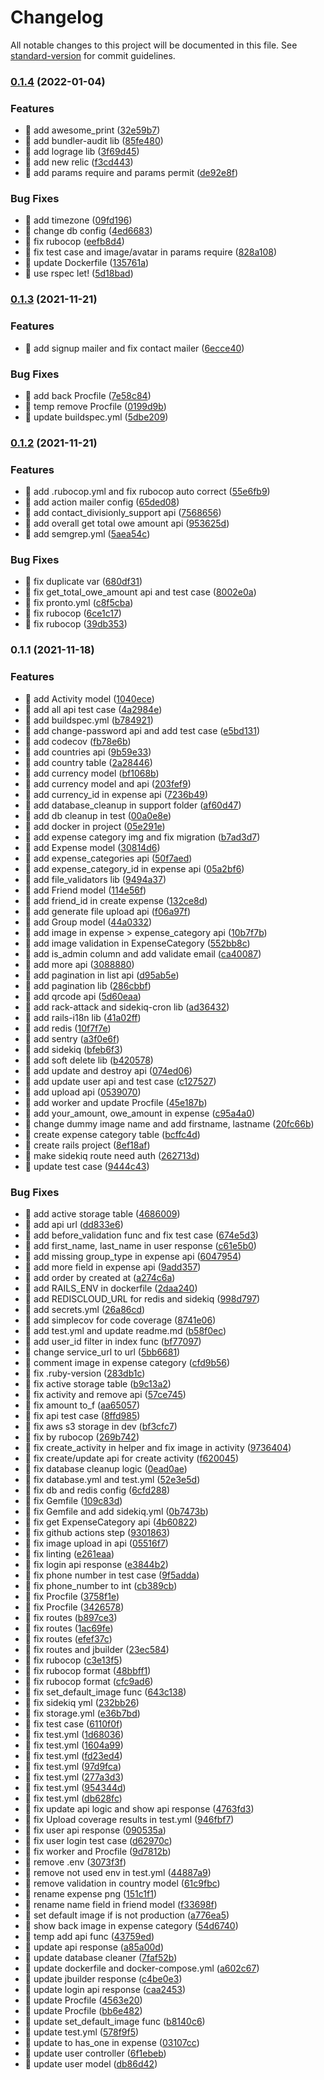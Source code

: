 # Changelog

All notable changes to this project will be documented in this file. See [standard-version](https://github.com/conventional-changelog/standard-version) for commit guidelines.

### [0.1.4](https://github.com/yeukfei02/divisionly-api/compare/v0.1.3...v0.1.4) (2022-01-04)


### Features

* 🎸 add awesome_print ([32e59b7](https://github.com/yeukfei02/divisionly-api/commit/32e59b77749d1517ed41c609e44c76527fa19423))
* 🎸 add bundler-audit lib ([85fe480](https://github.com/yeukfei02/divisionly-api/commit/85fe480a31456b1b07b1e46701053460c6042f3b))
* 🎸 add lograge lib ([3f69d45](https://github.com/yeukfei02/divisionly-api/commit/3f69d452f34f18b5a83fd8d409887db52fd38743))
* 🎸 add new relic ([f3cd443](https://github.com/yeukfei02/divisionly-api/commit/f3cd443d88531ac9120738f42de30257bb66c3a3))
* 🎸 add params require and params permit ([de92e8f](https://github.com/yeukfei02/divisionly-api/commit/de92e8f160f6ae52d22e8394a11b23e124a32637))


### Bug Fixes

* 🐛 add timezone ([09fd196](https://github.com/yeukfei02/divisionly-api/commit/09fd1966707ee94cc0fd4162e60b8a579072eef7))
* 🐛 change db config ([4ed6683](https://github.com/yeukfei02/divisionly-api/commit/4ed66838ed71c7dd4ab474fdac396afe8ef21745))
* 🐛 fix rubocop ([eefb8d4](https://github.com/yeukfei02/divisionly-api/commit/eefb8d4d4b288fb18aeb8a49d9eac96bed331efa))
* 🐛 fix test case and image/avatar in params require ([828a108](https://github.com/yeukfei02/divisionly-api/commit/828a1082157e72233cf6bfbce967cc1cd1a066dc))
* 🐛 update Dockerfile ([135761a](https://github.com/yeukfei02/divisionly-api/commit/135761ac866ac0fef21ab625eae9f483c312fb95))
* 🐛 use rspec let! ([5d18bad](https://github.com/yeukfei02/divisionly-api/commit/5d18bad6268c122415bae36c7306bd8d787c2af1))

### [0.1.3](https://github.com/yeukfei02/divisionly-api/compare/v0.1.2...v0.1.3) (2021-11-21)


### Features

* 🎸 add signup mailer and fix contact mailer ([6ecce40](https://github.com/yeukfei02/divisionly-api/commit/6ecce40b5585ca4e6963bc7717b3a1682395480e))


### Bug Fixes

* 🐛 add back Procfile ([7e58c84](https://github.com/yeukfei02/divisionly-api/commit/7e58c841d620493833932e67169c704089740da5))
* 🐛 temp remove Procfile ([0199d9b](https://github.com/yeukfei02/divisionly-api/commit/0199d9bfc181a6e4007b200ad567011d5b3cb9fc))
* 🐛 update buildspec.yml ([5dbe209](https://github.com/yeukfei02/divisionly-api/commit/5dbe2094822f131ad65d2cb23d6b1474c7d0930a))

### [0.1.2](https://github.com/yeukfei02/divisionly-api/compare/v0.1.1...v0.1.2) (2021-11-21)


### Features

* 🎸 add .rubocop.yml and fix rubocop auto correct ([55e6fb9](https://github.com/yeukfei02/divisionly-api/commit/55e6fb986bfafa4930239e8a5a546b4dc0e1dbfb))
* 🎸 add action mailer config ([65ded08](https://github.com/yeukfei02/divisionly-api/commit/65ded085698b4ce963349db7808d7a595f162f6e))
* 🎸 add contact_divisionly_support api ([7568656](https://github.com/yeukfei02/divisionly-api/commit/7568656801880587024a66b800ac44bbede022c7))
* 🎸 add overall get total owe amount api ([953625d](https://github.com/yeukfei02/divisionly-api/commit/953625df912b21ac5e3702668eef065da3268f54))
* 🎸 add semgrep.yml ([5aea54c](https://github.com/yeukfei02/divisionly-api/commit/5aea54c346a1ba80355e0f022985555500b443bb))


### Bug Fixes

* 🐛 fix duplicate var ([680df31](https://github.com/yeukfei02/divisionly-api/commit/680df31840bcaafc7ab775b5319efcefd45957cb))
* 🐛 fix get_total_owe_amount api and test case ([8002e0a](https://github.com/yeukfei02/divisionly-api/commit/8002e0a7a3be1953ab85396efe40a6494f97d844))
* 🐛 fix pronto.yml ([c8f5cba](https://github.com/yeukfei02/divisionly-api/commit/c8f5cbae256295b25b41d02175f933a10ca15bf9))
* 🐛 fix rubocop ([6ce1c17](https://github.com/yeukfei02/divisionly-api/commit/6ce1c1742c17075a06467c149d14d749a49c97da))
* 🐛 fix rubocop ([39db353](https://github.com/yeukfei02/divisionly-api/commit/39db35350a86ddceb047a5e0be5017e6a1f00c62))

### 0.1.1 (2021-11-18)


### Features

* 🎸 add Activity model ([1040ece](https://github.com/yeukfei02/divisionly-api/commit/1040ecef8f444df799be31de2de4c8dc5283cff6))
* 🎸 add all api test case ([4a2984e](https://github.com/yeukfei02/divisionly-api/commit/4a2984e804a191dcb99f454f6674fbbb3c8d8267))
* 🎸 add buildspec.yml ([b784921](https://github.com/yeukfei02/divisionly-api/commit/b784921b32cb2dbc8834aa97cca3e2390aa342e1))
* 🎸 add change-password api and add test case ([e5bd131](https://github.com/yeukfei02/divisionly-api/commit/e5bd131fcc0aaca43931c3533e14f9c7c9806ce2))
* 🎸 add codecov ([fb78e6b](https://github.com/yeukfei02/divisionly-api/commit/fb78e6bcfd633afc88c5db33dee290e8cde05edd))
* 🎸 add countries api ([9b59e33](https://github.com/yeukfei02/divisionly-api/commit/9b59e33588f8cdda275ad126b06ab72734f3e23c))
* 🎸 add country table ([2a28446](https://github.com/yeukfei02/divisionly-api/commit/2a2844614b56a0e5ad66a34490975799b06b583f))
* 🎸 add currency model ([bf1068b](https://github.com/yeukfei02/divisionly-api/commit/bf1068bfac6c86e7d77f3ae2c36cc83d82a4e0e4))
* 🎸 add currency model and api ([203fef9](https://github.com/yeukfei02/divisionly-api/commit/203fef9c2a44ec8e5dc4205798fe5a8a5cea48ad))
* 🎸 add currency_id in expense api ([7236b49](https://github.com/yeukfei02/divisionly-api/commit/7236b49b44f0d515d49b696e2f3e6cd1c325e792))
* 🎸 add database_cleanup in support folder ([af60d47](https://github.com/yeukfei02/divisionly-api/commit/af60d476a40d89bb05a3c4935b03c7ea5aa97038))
* 🎸 add db cleanup in test ([00a0e8e](https://github.com/yeukfei02/divisionly-api/commit/00a0e8e33380eb72a2be59c813e1168bf13f8d3c))
* 🎸 add docker in project ([05e291e](https://github.com/yeukfei02/divisionly-api/commit/05e291e97b9168cb0494bd6b966069a957a6ac53))
* 🎸 add expense category img and fix migration ([b7ad3d7](https://github.com/yeukfei02/divisionly-api/commit/b7ad3d76074d938f2524e9ce87bee84076826e62))
* 🎸 add Expense model ([30814d6](https://github.com/yeukfei02/divisionly-api/commit/30814d65a83917745dbaa26f96a66a94f62ae814))
* 🎸 add expense_categories api ([50f7aed](https://github.com/yeukfei02/divisionly-api/commit/50f7aed9e821ea4a9cc34761389f1ab439a2e53b))
* 🎸 add expense_category_id in expense api ([05a2bf6](https://github.com/yeukfei02/divisionly-api/commit/05a2bf6bff696b576ad9fddbf989c867d9ec072f))
* 🎸 add file_validators lib ([9494a37](https://github.com/yeukfei02/divisionly-api/commit/9494a3797be3f7a4e2e6210c26ca58855e603bf9))
* 🎸 add Friend model ([114e56f](https://github.com/yeukfei02/divisionly-api/commit/114e56f6842a910f9710c980c429cf62fd0c8dab))
* 🎸 add friend_id in create expense ([132ce8d](https://github.com/yeukfei02/divisionly-api/commit/132ce8df8a51effdb8c41462753f7e5a178d7fe5))
* 🎸 add generate file upload api ([f06a97f](https://github.com/yeukfei02/divisionly-api/commit/f06a97f6b417d0e767a2bf5b7e3c39c9132bdb81))
* 🎸 add Group model ([44a0332](https://github.com/yeukfei02/divisionly-api/commit/44a033254d6d6f56dc4b88458872d9540e6a3219))
* 🎸 add image in expense > expense_category api ([10b7f7b](https://github.com/yeukfei02/divisionly-api/commit/10b7f7b79dd406439286bda07b5ef7210df27edf))
* 🎸 add image validation in ExpenseCategory ([552bb8c](https://github.com/yeukfei02/divisionly-api/commit/552bb8c7a86893ff33ddf5c6f765a85a75e13df0))
* 🎸 add is_admin column and add validate email ([ca40087](https://github.com/yeukfei02/divisionly-api/commit/ca400878e61ef792b13b583c6e378273d0275f6f))
* 🎸 add more api ([3088880](https://github.com/yeukfei02/divisionly-api/commit/3088880e86da17707cac6356ef6233e5f92644af))
* 🎸 add pagination in list api ([d95ab5e](https://github.com/yeukfei02/divisionly-api/commit/d95ab5eeb5bd02c4f44227e65fb696d229ff1302))
* 🎸 add pagination lib ([286cbbf](https://github.com/yeukfei02/divisionly-api/commit/286cbbf2c094c31f1ae5c3d805b0756255e4f5d1))
* 🎸 add qrcode api ([5d60eaa](https://github.com/yeukfei02/divisionly-api/commit/5d60eaa6367e5c2d4382fb03b511458963c6d693))
* 🎸 add rack-attack and sidekiq-cron lib ([ad36432](https://github.com/yeukfei02/divisionly-api/commit/ad36432c9669304f9da1e2711a3b7e89afab23a4))
* 🎸 add rails-i18n lib ([41a02ff](https://github.com/yeukfei02/divisionly-api/commit/41a02ffbc3fbbd7ba2fca8d24fc186ddd373e930))
* 🎸 add redis ([10f7f7e](https://github.com/yeukfei02/divisionly-api/commit/10f7f7e341fec1d392cd29d1c68f9ef8eb9aca12))
* 🎸 add sentry ([a3f0e6f](https://github.com/yeukfei02/divisionly-api/commit/a3f0e6f0a1226a135ad6b14f25c8b3d4bca1b90a))
* 🎸 add sidekiq ([bfeb6f3](https://github.com/yeukfei02/divisionly-api/commit/bfeb6f39ebc41cb0956df3c021afe331023223c3))
* 🎸 add soft delete lib ([b420578](https://github.com/yeukfei02/divisionly-api/commit/b420578a6dbf0a552406c2ce88985a9a10e51642))
* 🎸 add update and destroy api ([074ed06](https://github.com/yeukfei02/divisionly-api/commit/074ed0649ff4401d833fbefe41d1e609f8b7e54f))
* 🎸 add update user api and test case ([c127527](https://github.com/yeukfei02/divisionly-api/commit/c127527a3c6eb0d3c447191c9c4e2217249fd732))
* 🎸 add upload api ([0539070](https://github.com/yeukfei02/divisionly-api/commit/0539070aa4688bb55619eea65cb3b6ac07ec1e09))
* 🎸 add worker and update Procfile ([45e187b](https://github.com/yeukfei02/divisionly-api/commit/45e187b2bade07a895ec768ab44854ae0bcc7186))
* 🎸 add your_amount, owe_amount in expense ([c95a4a0](https://github.com/yeukfei02/divisionly-api/commit/c95a4a0a09b5eadc5bc1a9d24071420bc07f2f09))
* 🎸 change dummy image name and add firstname, lastname ([20fc66b](https://github.com/yeukfei02/divisionly-api/commit/20fc66b040f28941a8c6d4a43bf7b81203c49815))
* 🎸 create expense category table ([bcffc4d](https://github.com/yeukfei02/divisionly-api/commit/bcffc4da22ae2f970823dea9410e803adb4f622e))
* 🎸 create rails project ([8ef18af](https://github.com/yeukfei02/divisionly-api/commit/8ef18af4831873761cd3ed4e9f986deff812c55c))
* 🎸 make sidekiq route need auth ([262713d](https://github.com/yeukfei02/divisionly-api/commit/262713d9958ce55268efca0748fef3be8efbea24))
* 🎸 update test case ([9444c43](https://github.com/yeukfei02/divisionly-api/commit/9444c437ecde453082f7dc1ba06edd1d5df32f2d))


### Bug Fixes

* 🐛 add active storage table ([4686009](https://github.com/yeukfei02/divisionly-api/commit/46860093a0163cb68662df32f61f28927099de7a))
* 🐛 add api url ([dd833e6](https://github.com/yeukfei02/divisionly-api/commit/dd833e608b41beb66707bd03af09c9cdf9874cfb))
* 🐛 add before_validation func and fix test case ([674e5d3](https://github.com/yeukfei02/divisionly-api/commit/674e5d34687ab39ae21c02c239f3b572a42c6351))
* 🐛 add first_name, last_name in user response ([c61e5b0](https://github.com/yeukfei02/divisionly-api/commit/c61e5b048a3a9b4c93fddd1c11200c3e10d804b0))
* 🐛 add missing group_type in expense api ([6047954](https://github.com/yeukfei02/divisionly-api/commit/604795405b18c298d772e10011f9234efe49f989))
* 🐛 add more field in expense api ([9add357](https://github.com/yeukfei02/divisionly-api/commit/9add357fbb816e313f51f95db03ee46197350534))
* 🐛 add order by created at ([a274c6a](https://github.com/yeukfei02/divisionly-api/commit/a274c6ac184b2d7b695fe5598dcd954161a720ec))
* 🐛 add RAILS_ENV in dockerfile ([2daa240](https://github.com/yeukfei02/divisionly-api/commit/2daa24059b799c3f4f0b041c792c2aaa5b63d7f9))
* 🐛 add REDISCLOUD_URL for redis and sidekiq ([998d797](https://github.com/yeukfei02/divisionly-api/commit/998d797b6c4e310318455b85efec936da8ad14df))
* 🐛 add secrets.yml ([26a86cd](https://github.com/yeukfei02/divisionly-api/commit/26a86cd5e8827ccf158c1462c1ee19b44b0bac41))
* 🐛 add simplecov for code coverage ([8741e06](https://github.com/yeukfei02/divisionly-api/commit/8741e06ee14520335ecdb73c383870eb49d8ea8c))
* 🐛 add test.yml and update readme.md ([b58f0ec](https://github.com/yeukfei02/divisionly-api/commit/b58f0ec7b83d8c1079818fdd6646244a41d47d0b))
* 🐛 add user_id filter in index func ([bf77097](https://github.com/yeukfei02/divisionly-api/commit/bf7709722d564caf1816ab15027b03ef0445b6a0))
* 🐛 change service_url to url ([5bb6681](https://github.com/yeukfei02/divisionly-api/commit/5bb6681d089c98838ad281a4f7a9bd79ab9df554))
* 🐛 comment image in expense category ([cfd9b56](https://github.com/yeukfei02/divisionly-api/commit/cfd9b5646f7fde8b4c8d84180b6d965dca25c2ad))
* 🐛 fix .ruby-version ([283db1c](https://github.com/yeukfei02/divisionly-api/commit/283db1cebb8ddb98a02488c1db5f85a95a3158d5))
* 🐛 fix active storage table ([b9c13a2](https://github.com/yeukfei02/divisionly-api/commit/b9c13a2983886f78f48d5013ac3ad0fa4c6174d7))
* 🐛 fix activity and remove api ([57ce745](https://github.com/yeukfei02/divisionly-api/commit/57ce7456e67f43d1f023c4a08e58165aa42945eb))
* 🐛 fix amount to_f ([aa65057](https://github.com/yeukfei02/divisionly-api/commit/aa650572637a6aa696e6bc32c65485aeadda566a))
* 🐛 fix api test case ([8ffd985](https://github.com/yeukfei02/divisionly-api/commit/8ffd985a6b70256f2db622c9fa77df16585bd5d4))
* 🐛 fix aws s3 storage in dev ([bf3cfc7](https://github.com/yeukfei02/divisionly-api/commit/bf3cfc780289efa59ecdd13cf5baacb04a966f80))
* 🐛 fix by rubocop ([269b742](https://github.com/yeukfei02/divisionly-api/commit/269b742c1a260c6726959d26781d9ceaaabb5efe))
* 🐛 fix create_activity in helper and fix image in activity ([9736404](https://github.com/yeukfei02/divisionly-api/commit/973640457acc05f491d98cc1af618782951c8626))
* 🐛 fix create/update api for create activity ([f620045](https://github.com/yeukfei02/divisionly-api/commit/f6200453017d665f5d692d03f0018df2c7be0cf5))
* 🐛 fix database cleanup logic ([0ead0ae](https://github.com/yeukfei02/divisionly-api/commit/0ead0aea2f8f50ea4f332750b0df889ebd566100))
* 🐛 fix database.yml and test.yml ([52e3e5d](https://github.com/yeukfei02/divisionly-api/commit/52e3e5da1859c6ba2e17736ff22344d5f05de05f))
* 🐛 fix db and redis config ([6cfd288](https://github.com/yeukfei02/divisionly-api/commit/6cfd28855fc02a787e78d8d242a902d91d3a6107))
* 🐛 fix Gemfile ([109c83d](https://github.com/yeukfei02/divisionly-api/commit/109c83d44749e3db88d1d3cb5a7354dcbbf4b63e))
* 🐛 fix Gemfile and add sidekiq.yml ([0b7473b](https://github.com/yeukfei02/divisionly-api/commit/0b7473bb5922c557ac68740a64152550b9dc9473))
* 🐛 fix get ExpenseCategory api ([4b60822](https://github.com/yeukfei02/divisionly-api/commit/4b608224a1691d65416ea8f1cc50cabd334662c2))
* 🐛 fix github actions step ([9301863](https://github.com/yeukfei02/divisionly-api/commit/9301863bee48f603cb309b816ca507f503f42a30))
* 🐛 fix image upload in api ([05516f7](https://github.com/yeukfei02/divisionly-api/commit/05516f7ba25a118122c518c473eda1c3c9f0bb14))
* 🐛 fix linting ([e261eaa](https://github.com/yeukfei02/divisionly-api/commit/e261eaa57035a760d6d6118b21ce87782ef26757))
* 🐛 fix login api response ([e3844b2](https://github.com/yeukfei02/divisionly-api/commit/e3844b2f43164f3e5e06a6f8a5a74f86fbfb45ba))
* 🐛 fix phone number in test case ([9f5adda](https://github.com/yeukfei02/divisionly-api/commit/9f5addaa5174be799e77e80f2733450094e369d9))
* 🐛 fix phone_number to int ([cb389cb](https://github.com/yeukfei02/divisionly-api/commit/cb389cb4e529ff57280d46af411b839ce43c9039))
* 🐛 fix Procfile ([3758f1e](https://github.com/yeukfei02/divisionly-api/commit/3758f1e8f19da2ca5e8515057db4c0ed236e33d6))
* 🐛 fix Procfile ([3426578](https://github.com/yeukfei02/divisionly-api/commit/34265787236b868326bbc2ba94fe429b73902496))
* 🐛 fix routes ([b897ce3](https://github.com/yeukfei02/divisionly-api/commit/b897ce3aaf33551734a76b9a03ab085456879c81))
* 🐛 fix routes ([1ac69fe](https://github.com/yeukfei02/divisionly-api/commit/1ac69fe88b62decce1e10ad7e23857ae0534c077))
* 🐛 fix routes ([efef37c](https://github.com/yeukfei02/divisionly-api/commit/efef37ccf73498b30ea325bf69e69881c59bef0d))
* 🐛 fix routes and jbuilder ([23ec584](https://github.com/yeukfei02/divisionly-api/commit/23ec584e3429c49651b9b4bf5edb1c2f1a9b71e4))
* 🐛 fix rubocop ([c3e13f5](https://github.com/yeukfei02/divisionly-api/commit/c3e13f5535dff089706f77b917f63ae692379f43))
* 🐛 fix rubocop format ([48bbff1](https://github.com/yeukfei02/divisionly-api/commit/48bbff16157d0ecf1f06c694e7c19e736b8194b0))
* 🐛 fix rubocop format ([cfc9ad6](https://github.com/yeukfei02/divisionly-api/commit/cfc9ad60ef723bec6b6bc01d8688f17f2abf669b))
* 🐛 fix set_default_image func ([643c138](https://github.com/yeukfei02/divisionly-api/commit/643c13826018954d8bae26f703ea84991affb532))
* 🐛 fix sidekiq yml ([232bb26](https://github.com/yeukfei02/divisionly-api/commit/232bb267a8701011510e5da660c7cd4d91176541))
* 🐛 fix storage.yml ([e36b7bd](https://github.com/yeukfei02/divisionly-api/commit/e36b7bda02f929939e42f2507151cb866da0eb4a))
* 🐛 fix test case ([6110f0f](https://github.com/yeukfei02/divisionly-api/commit/6110f0f56cc8dad9f6d222394a19b69c4bb3116f))
* 🐛 fix test.yml ([1d68036](https://github.com/yeukfei02/divisionly-api/commit/1d68036d4113a285bed9f764b32d5fb93a3a9f20))
* 🐛 fix test.yml ([1604a99](https://github.com/yeukfei02/divisionly-api/commit/1604a99687de3697d21f603186d3dc0a39efca82))
* 🐛 fix test.yml ([fd23ed4](https://github.com/yeukfei02/divisionly-api/commit/fd23ed43207352ef73b10a95366c769ca99296f5))
* 🐛 fix test.yml ([97d9fca](https://github.com/yeukfei02/divisionly-api/commit/97d9fca82de5c97e98967d60be8c982d36b46619))
* 🐛 fix test.yml ([277a3d3](https://github.com/yeukfei02/divisionly-api/commit/277a3d3a60714ffbf235480ca60ae3e76f8588e0))
* 🐛 fix test.yml ([954344d](https://github.com/yeukfei02/divisionly-api/commit/954344de238dbbde03b2fa6ecaa9e1ad0c18ba8e))
* 🐛 fix test.yml ([db628fc](https://github.com/yeukfei02/divisionly-api/commit/db628fc2590a57cb599c050626c79ea3aa74414b))
* 🐛 fix update api logic and show api response ([4763fd3](https://github.com/yeukfei02/divisionly-api/commit/4763fd3b138dad16c61082c78c1757077ad8c1fa))
* 🐛 fix Upload coverage results in test.yml ([946fbf7](https://github.com/yeukfei02/divisionly-api/commit/946fbf799912eeaa829c198036eb76b0c1a911b0))
* 🐛 fix user api response ([090535a](https://github.com/yeukfei02/divisionly-api/commit/090535a5ef1f536ff376c8a1be1ffe9024c3f3b8))
* 🐛 fix user login test case ([d62970c](https://github.com/yeukfei02/divisionly-api/commit/d62970cd0461b40d54a2533016c2e0f8c70e0f7e))
* 🐛 fix worker and Procfile ([9d7812b](https://github.com/yeukfei02/divisionly-api/commit/9d7812b2b4d8fd76155341be6631f53288980b03))
* 🐛 remove .env ([3073f3f](https://github.com/yeukfei02/divisionly-api/commit/3073f3f12fcd613ff24119c955873b6b1986e39f))
* 🐛 remove not used env in test.yml ([44887a9](https://github.com/yeukfei02/divisionly-api/commit/44887a97d039f96fe54347d6e36c9947fdaf5185))
* 🐛 remove validation in country model ([61c9fbc](https://github.com/yeukfei02/divisionly-api/commit/61c9fbc949d56ef64f26d9b19bbcedaf134f42af))
* 🐛 rename expense png ([151c1f1](https://github.com/yeukfei02/divisionly-api/commit/151c1f1cec33cc1266b24ec3f5b183055b0d818c))
* 🐛 rename name field in friend model ([f33698f](https://github.com/yeukfei02/divisionly-api/commit/f33698fa95f025104266b938af60314e90031e2f))
* 🐛 set default image if is not production ([a776ea5](https://github.com/yeukfei02/divisionly-api/commit/a776ea5c6bc0ed637c14716aa2a2d21f71e12c44))
* 🐛 show back image in expense category ([54d6740](https://github.com/yeukfei02/divisionly-api/commit/54d67400e838ec5cc782f3e5564e71be93869aea))
* 🐛 temp add api func ([43759ed](https://github.com/yeukfei02/divisionly-api/commit/43759edb5ada4cfe41cc975d03a89ab7858323b3))
* 🐛 update api response ([a85a00d](https://github.com/yeukfei02/divisionly-api/commit/a85a00dc8c8fc1309b16eef4488ed4ba0958ef90))
* 🐛 update database cleaner ([7faf52b](https://github.com/yeukfei02/divisionly-api/commit/7faf52baf5c1cbac836d42172adc7bb3279026ca))
* 🐛 update dockerfile and docker-compose.yml ([a602c67](https://github.com/yeukfei02/divisionly-api/commit/a602c67f5fb6466cda5ba0cd225795dd85d182a0))
* 🐛 update jbuilder response ([c4be0e3](https://github.com/yeukfei02/divisionly-api/commit/c4be0e3ed3f19ee207f854b832ae8adf7e5646c8))
* 🐛 update login api response ([caa2453](https://github.com/yeukfei02/divisionly-api/commit/caa2453d75fe8fb95e793080b620f3d6e03a15f5))
* 🐛 update Procfile ([4563e20](https://github.com/yeukfei02/divisionly-api/commit/4563e20649d697cdf570e92f5270bc60bbec1d52))
* 🐛 update Procfile ([bb6e482](https://github.com/yeukfei02/divisionly-api/commit/bb6e482370ccf1f7b62d34f247a585c6bb253a59))
* 🐛 update set_default_image func ([b8140c6](https://github.com/yeukfei02/divisionly-api/commit/b8140c6602df0f7cc719dd12cdf2bad7fe276b2c))
* 🐛 update test.yml ([578f9f5](https://github.com/yeukfei02/divisionly-api/commit/578f9f5ed5fd64e26f9e048eb4041fe07ab3b543))
* 🐛 update to has_one in expense ([03107cc](https://github.com/yeukfei02/divisionly-api/commit/03107cc7e43aa1f3469d8c71d4f0edfdaffcffa4))
* 🐛 update user controller ([6f1ebeb](https://github.com/yeukfei02/divisionly-api/commit/6f1ebeb78f3d2c563bedb6ba56e49655e1030f7b))
* 🐛 update user model ([db86d42](https://github.com/yeukfei02/divisionly-api/commit/db86d428e8f5710a38510adeae86b29443a628f7))
